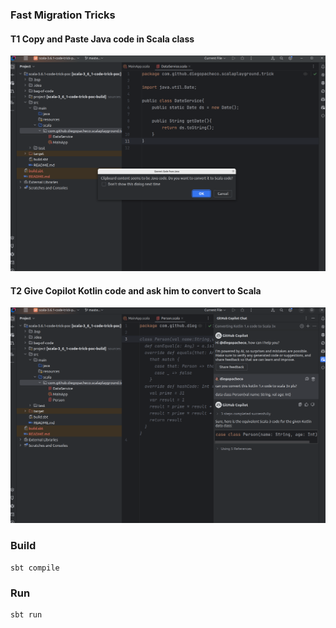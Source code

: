 ### Fast Migration Tricks

#### T1 Copy and Paste Java code in Scala class

<img src="trick-1-java.png" />

#### T2 Give Copilot Kotlin code and ask him to convert to Scala

<img src="trick-2-copilot.png" />

### Build
```
sbt compile
```

### Run
```
sbt run
```

